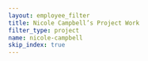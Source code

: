 ```yaml
---
layout: employee_filter
title: Nicole Campbell’s Project Work
filter_type: project
name: nicole-campbell
skip_index: true
---
```

